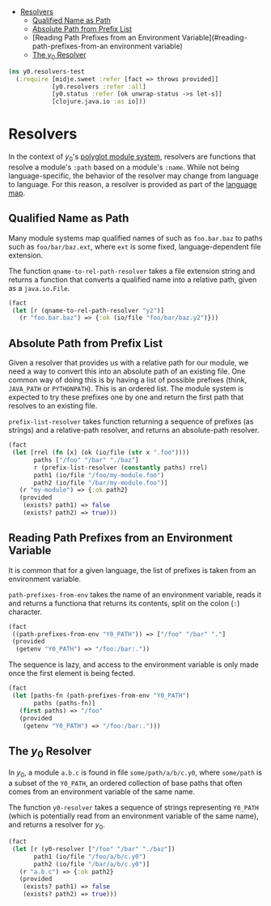 * [Resolvers](#resolvers)
  * [Qualified Name as Path](#qualified-name-as-path)
  * [Absolute Path from Prefix List](#absolute-path-from-prefix-list)
  * [Reading Path Prefixes from an Environment Variable](#reading-path-prefixes-from-an environment variable)
  * [The $y_0$ Resolver](#the-$y_0$-resolver)
```clojure
(ns y0.resolvers-test
  (:require [midje.sweet :refer [fact => throws provided]]
            [y0.resolvers :refer :all]
            [y0.status :refer [ok unwrap-status ->s let-s]]
            [clojure.java.io :as io]))

```
# Resolvers

In the context of $y_0$'s [polyglot module system](polyglot_loaders.md),
resolvers are functions that resolve a module's `:path` based on a module's
`:name`. While not being language-specific, the behavior of the resolver may
change from language to language. For this reason, a resolver is provided
as part of the
[language map](polyglot_loaders.md#module-and-language-representation).

## Qualified Name as Path

Many module systems map qualified names of such as `foo.bar.baz` to paths
such as `foo/bar/baz.ext`, where `ext` is some fixed, language-dependent
file extension.

The function `qname-to-rel-path-resolver` takes a file extension string and
returns a function that converts a qualified name into a relative path,
given as a `java.io.File`.
```clojure
(fact
 (let [r (qname-to-rel-path-resolver "y2")]
   (r "foo.bar.baz") => {:ok (io/file "foo/bar/baz.y2")}))

```
## Absolute Path from Prefix List

Given a resolver that provides us with a relative path for our module, we
need a way to convert this into an absolute path of an existing file. One
common way of doing this is by having a list of possible prefixes (think,
`JAVA_PATH` or `PYTHONPATH`). This is an ordered list. The module system
is expected to try these prefixes one by one and return the first path that
resolves to an existing file.

`prefix-list-resolver` takes function returning a sequence of prefixes (as
strings) and a relative-path resolver, and returns an absolute-path resolver.
```clojure
(fact
 (let [rrel (fn [x] (ok (io/file (str x ".foo"))))
       paths ["/foo" "/bar" "./baz"]
       r (prefix-list-resolver (constantly paths) rrel)
       path1 (io/file "/foo/my-module.foo")
       path2 (io/file "/bar/my-module.foo")]
   (r "my-module") => {:ok path2}
   (provided
    (exists? path1) => false
    (exists? path2) => true)))

```
## Reading Path Prefixes from an Environment Variable

It is common that for a given language, the list of prefixes is taken from
an environment variable.

`path-prefixes-from-env` takes the name of an environment variable, reads it
and returns a functiona that returns its contents, split on the colon (`:`)
character.
```clojure
(fact
 ((path-prefixes-from-env "Y0_PATH")) => ["/foo" "/bar" "."]
 (provided
  (getenv "Y0_PATH") => "/foo:/bar:."))

```
The sequence is lazy, and access to the environment variable is only made
once the first element is being fected.
```clojure
(fact
 (let [paths-fn (path-prefixes-from-env "Y0_PATH")
       paths (paths-fn)]
   (first paths) => "/foo"
   (provided
    (getenv "Y0_PATH") => "/foo:/bar:.")))


```
## The $y_0$ Resolver

In $y_0$, a module `a.b.c` is found in file `some/path/a/b/c.y0`, where
`some/path` is a subset of the `Y0_PATH`, an ordered collection of base
paths that often comes from an environment variable of the same name.

The function `y0-resolver` takes a sequence of strings representing
`Y0_PATH` (which is potentially read from an environment variable of the
same name), and returns a resolver for $y_0$.
```clojure
(fact
 (let [r (y0-resolver ["/foo" "/bar" "./baz"])
       path1 (io/file "/foo/a/b/c.y0")
       path2 (io/file "/bar/a/b/c.y0")]
   (r "a.b.c") => {:ok path2}
   (provided
    (exists? path1) => false
    (exists? path2) => true)))
```

